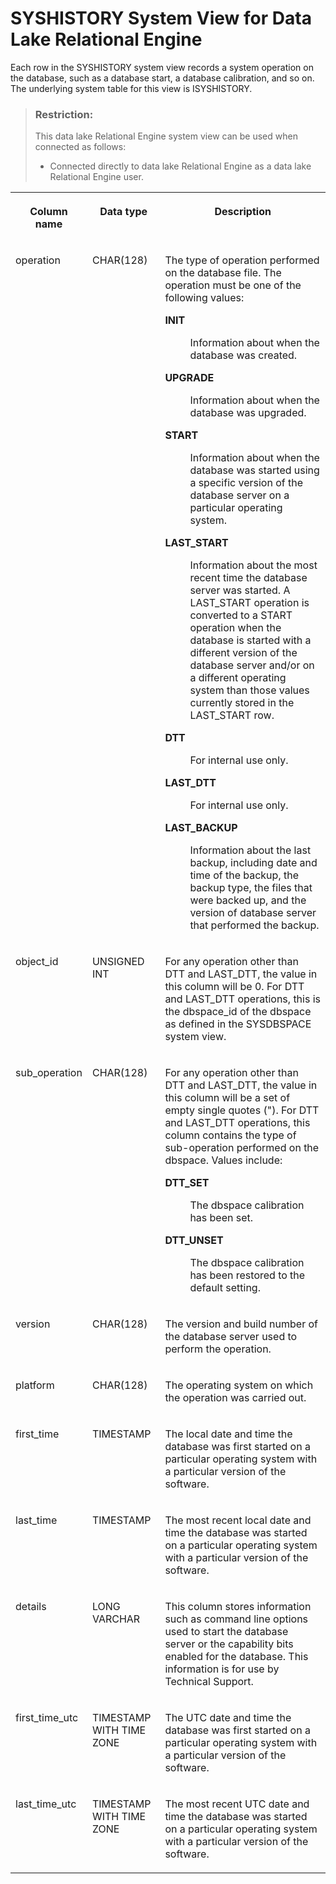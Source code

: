 <!-- loio3be8d1f26c5f10149c6fec07f3fa8f8e -->

# SYSHISTORY System View for Data Lake Relational Engine

Each row in the SYSHISTORY system view records a system operation on the database, such as a database start, a database calibration, and so on. The underlying system table for this view is ISYSHISTORY.



> ### Restriction:  
> This data lake Relational Engine system view can be used when connected as follows:
> 
> -   Connected directly to data lake Relational Engine as a data lake Relational Engine user.




<table>
<tr>
<th valign="top">

Column name



</th>
<th valign="top">

Data type



</th>
<th valign="top">

Description



</th>
</tr>
<tr>
<td valign="top">

operation



</td>
<td valign="top">

CHAR\(128\)



</td>
<td valign="top">

The type of operation performed on the database file. The operation must be one of the following values:


<dl>
<dt><b>

INIT

</b></dt>
<dd>

Information about when the database was created.



</dd><dt><b>

UPGRADE

</b></dt>
<dd>

Information about when the database was upgraded.



</dd><dt><b>

START

</b></dt>
<dd>

Information about when the database was started using a specific version of the database server on a particular operating system.



</dd><dt><b>

LAST\_START

</b></dt>
<dd>

Information about the most recent time the database server was started. A LAST\_START operation is converted to a START operation when the database is started with a different version of the database server and/or on a different operating system than those values currently stored in the LAST\_START row.



</dd><dt><b>

DTT

</b></dt>
<dd>

For internal use only.



</dd><dt><b>

LAST\_DTT

</b></dt>
<dd>

For internal use only.



</dd><dt><b>

LAST\_BACKUP

</b></dt>
<dd>

Information about the last backup, including date and time of the backup, the backup type, the files that were backed up, and the version of database server that performed the backup.



</dd>
</dl>



</td>
</tr>
<tr>
<td valign="top">

object\_id



</td>
<td valign="top">

UNSIGNED INT



</td>
<td valign="top">

For any operation other than DTT and LAST\_DTT, the value in this column will be 0. For DTT and LAST\_DTT operations, this is the dbspace\_id of the dbspace as defined in the SYSDBSPACE system view.



</td>
</tr>
<tr>
<td valign="top">

sub\_operation



</td>
<td valign="top">

CHAR\(128\)



</td>
<td valign="top">

For any operation other than DTT and LAST\_DTT, the value in this column will be a set of empty single quotes \("\). For DTT and LAST\_DTT operations, this column contains the type of sub-operation performed on the dbspace. Values include:


<dl>
<dt><b>

DTT\_SET

</b></dt>
<dd>

The dbspace calibration has been set.



</dd><dt><b>

DTT\_UNSET

</b></dt>
<dd>

The dbspace calibration has been restored to the default setting.



</dd>
</dl>



</td>
</tr>
<tr>
<td valign="top">

version



</td>
<td valign="top">

CHAR\(128\)



</td>
<td valign="top">

The version and build number of the database server used to perform the operation.



</td>
</tr>
<tr>
<td valign="top">

platform



</td>
<td valign="top">

CHAR\(128\)



</td>
<td valign="top">

The operating system on which the operation was carried out.



</td>
</tr>
<tr>
<td valign="top">

first\_time



</td>
<td valign="top">

TIMESTAMP



</td>
<td valign="top">

The local date and time the database was first started on a particular operating system with a particular version of the software.



</td>
</tr>
<tr>
<td valign="top">

last\_time



</td>
<td valign="top">

TIMESTAMP



</td>
<td valign="top">

The most recent local date and time the database was started on a particular operating system with a particular version of the software.



</td>
</tr>
<tr>
<td valign="top">

details



</td>
<td valign="top">

LONG VARCHAR



</td>
<td valign="top">

This column stores information such as command line options used to start the database server or the capability bits enabled for the database. This information is for use by Technical Support.



</td>
</tr>
<tr>
<td valign="top">

first\_time\_utc



</td>
<td valign="top">

TIMESTAMP WITH TIME ZONE



</td>
<td valign="top">

The UTC date and time the database was first started on a particular operating system with a particular version of the software.



</td>
</tr>
<tr>
<td valign="top">

last\_time\_utc



</td>
<td valign="top">

TIMESTAMP WITH TIME ZONE



</td>
<td valign="top">

The most recent UTC date and time the database was started on a particular operating system with a particular version of the software.



</td>
</tr>
</table>

